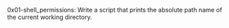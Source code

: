 0x01-shell_permissions: Write a script that prints the absolute path name of the current working directory.
